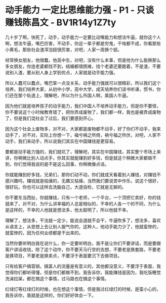 # 动手能力 一定比思维能力强 - P1 - 只谈赚钱陈昌文 - BV1R14y1Z7ty

几十岁了啊，快死了，动手，动手能力一定要比动嘴能力和想法牛逼，就你这个人啊，想法牛逼，嘴巴厉害，不动手，你这一辈子都是穷鬼，干啥都不成，你看那些小黄毛，那些社会渣滓泡妞很厉害，对吧，人家一周换个妞。

经常换女朋友，他很蠢，他高中生，对吧，没有什么本事，但是他为什么能换那么多女朋友，你连老婆都找不到，结婚都很困难，找个老婆还要跪着，不是渣，不要说别人渣，要从别人身上学到优点，人家就是动手能力强。

所以人蠢可以蠢点，嘴巴笨一点没关系，动手能力强就可以很精彩，所以我们这个培养，我们培养大家，从初中小学，高中大学，成天培养你们读书听课，惯书，你们还在那个轨道上，理解吧，所以为什么外国人啊，美国人牛逼。

因为他们就是培养孩子的动手能力，我们中国人不培养动手能力，但是你不要怪，你不要说这个小时候教育错了，把你弄成废物了，我们都一样，我也是被弄成废物了，但是我们混社会了过后，我们要感到开心。

因为这个社会上废物多，对不对，大家都是废物都不动手，好了你们不动手，我来动手了，对不对，实际上你想一下，福兮祸之所倚，祸兮福之所伏，对吧，人家不动手，我们来动手，所以说我们其实在中国赚钱是更容易。

要都是动手能力强的，我们就坑了，理解吧，其实在中国赚钱，其实整个市场上来讲，你稍微比别人动点手，你其实就能赚到好多钱，但是就这个稍微大家都做不到，你们觉得我说的是不是这么回事，你稍微像点话。

你就能赚到好多钱，兄弟们，那你们动不动，你们就成天看着别人赚钱，对赚钱不感兴趣吗，赚钱就是枯燥的，无趣又枯燥，当然我们要说苦中作乐，说这个很好，很好玩，你也可以这样去洗脑自己，大道自检，它就是无聊的。

你不要东当西扯，你就赚钱，只有一个老师，一个平台，一个顶把它卖好，你的钱就来了，对不对，为什么讲幸福的人总是相似的，不幸的人各一个的不同，为什么是这样的，不幸的人他就是想法多，他太聪明了，所以他就不幸。

理解了，想法多，干法就一定少，能说会道就不会干，牛逼吹多了，想法多，喜欢从语言上，从思想上去让别人服气你的，这种人，他动手能力少了，他就蛮惨的，就蛮惨的，因为任何业绩都是干出来的。

当然你要听明白我在说什么，你一定要听明白，我不是让你们不要讲话，而是要跟客户讲话收钱，除了这个动作，你不要天马行空的去想，不要老是换套路，不要老是换项目，不要老是换卖点，不要浮于表面要沉下去做项目。

只有给客户搞营销，搞富人的流量是有意义的，其他都没意义，不要浮于表面，我觉得你们都听得懂，但是你们都做不到，我告诉你，我能赚钱是因为，我吃饭睡觉洗澡拉屎，都在搞这个事情，过马路也在搞这个事情。

红绿灯等红绿灯的时候，也在想这个事情，但是我过红绿灯的时候，是蛮小心的，我告诉你，我就是这样的，你们好好体会一下。


